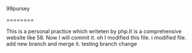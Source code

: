 99pursey

========

This is a personal practice which writeten by php.It is a comprehensive website like 58.
Now I will commit it.
oh I modified this file.
i modified file.
add new branch and merge it.
testing branch change
